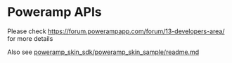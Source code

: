 Poweramp APIs
===========

Please check https://forum.powerampapp.com/forum/13-developers-area/ for more details

Also see [poweramp_skin_sdk/poweramp_skin_sample/readme.md](poweramp_skin_sdk/poweramp_skin_sample/readme.md)



